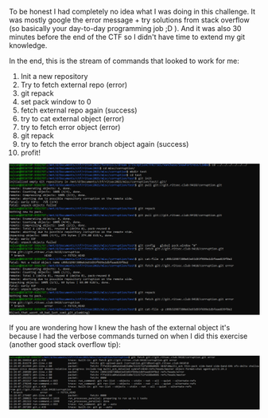 To be honest I had completely no idea what I was doing in this challenge. It was mostly google the error message + try solutions from stack overflow (so basically your day-to-day programming job ;D ). And it was also 30 minutes before the end of the CTF so I didn't have time to extend my git knowledge.

In the end, this is the stream of commands that looked to work for me:
  1. Init a new repository
  2. Try to fetch external repo (error)
  3. git repack
  4. set pack window to 0
  5. fetch external repo again (success)
  6. try to cat external object (error)
  7. try to fetch error object (error)
  8. git repack
  9. try to fetch the error branch object again (success)
  10. profit!

![commands](https://github.com/lasq88/CTF/blob/main/ritsec2021/misc/corruption/writeup/commands.PNG)

If you are wondering how I knew the hash of the external object it's because I had the verbose commands turned on when I did this exercise (another good stack overflow tip):

![verbose](https://github.com/lasq88/CTF/blob/main/ritsec2021/misc/corruption/writeup/fetch_verbose.PNG)

